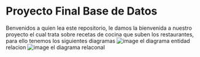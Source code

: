 # Proyecto Final Base de Datos
Benvenidos a quien lea este repositorio, le damos la bienvenida a nuestro proyecto el cual trata sobre recetas de cocina que suben los restaurantes, para ello tenemos los siguientes diagramas
![image](https://github.com/user-attachments/assets/73ffd534-c9bf-41c6-abf9-7a7ae07095d0)
el diagrama entidad relacion 
![image](https://github.com/user-attachments/assets/585982d3-181a-4f74-8ef8-d26a59c21c3e)
el diagrama relaconal
